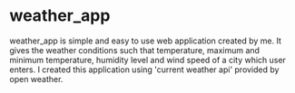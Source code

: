 # weather_app

weather_app is simple and easy to use web application created by me. It gives the weather conditions such that temperature, maximum and minimum temperature, humidity level and wind speed of a city which user enters.
I created this application using 'current weather api' provided by open weather.
